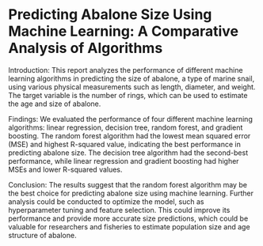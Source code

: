 # Predicting Abalone Size Using Machine Learning: A Comparative Analysis of Algorithms

Introduction:
This report analyzes the performance of different machine learning algorithms in predicting the size of abalone, a type of marine snail, using various physical measurements such as length, diameter, and weight. The target variable is the number of rings, which can be used to estimate the age and size of abalone.

Findings:
We evaluated the performance of four different machine learning algorithms: linear regression, decision tree, random forest, and gradient boosting. The random forest algorithm had the lowest mean squared error (MSE) and highest R-squared value, indicating the best performance in predicting abalone size. The decision tree algorithm had the second-best performance, while linear regression and gradient boosting had higher MSEs and lower R-squared values.

Conclusion:
The results suggest that the random forest algorithm may be the best choice for predicting abalone size using machine learning. Further analysis could be conducted to optimize the model, such as hyperparameter tuning and feature selection. This could improve its performance and provide more accurate size predictions, which could be valuable for researchers and fisheries to estimate population size and age structure of abalone.
